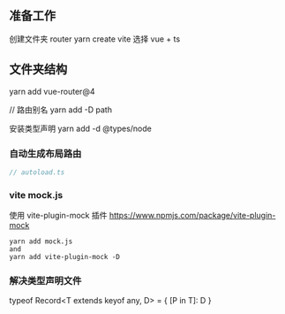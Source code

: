 ## 准备工作

创建文件夹 router
yarn create vite
选择 vue + ts

## 文件夹结构

yarn add vue-router@4

// 路由别名
yarn add -D path

安装类型声明
yarn add -d @types/node

### 自动生成布局路由

```js
// autoload.ts
```


### vite mock.js
使用 vite-plugin-mock 插件
https://www.npmjs.com/package/vite-plugin-mock

```shell
yarn add mock.js
and
yarn add vite-plugin-mock -D

```

### 解决类型声明文件

typeof Record<T extends keyof any, D> = {
  [P in T]: D
}